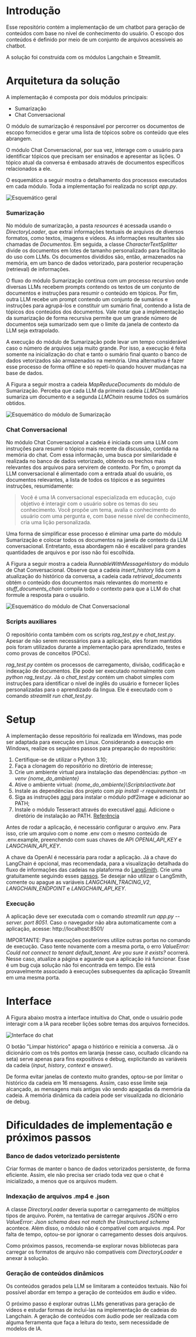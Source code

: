 # Introdução

Esse repositório contém a implementação de um chatbot para geração de 
conteúdos com base no nível de conhecimento do usuário. O escopo dos conteúdos 
é definido por meio de um conjunto de arquivos acessíveis ao chatbot.

A solução foi construída com os módulos Langchain e Streamlit.

# Arquitetura da solução

A implementação é composta por dois módulos principais: 

- Sumarização
- Chat Conversacional

O módulo de sumarização é responsável por percorrer os documentos de escopo 
fornecidos e gerar uma lista de tópicos sobre os conteúdo que eles 
abrangem.

O módulo Chat Conversacional, por sua vez, interage com o usuário para 
identificar tópicos que precisam ser ensinados e apresentar as lições. O 
tópico atual da conversa é embasado através de documentos específicos 
relacionados a ele.

O esquemático a seguir mostra o detalhamento dos processos executados em 
cada módulo. Toda a implementação foi realizada no script *app.py*.

![Esquemático geral](documentation/esquematico.png)


### Sumarização

No módulo de sumarização, a pasta *resources* é acessada usando o
*DirectoryLoader*, que extrai informações textuais de arquivos de diversos 
formatos, como textos, imagens e vídeos. As informações resultantes são 
chamadas de *Documentos*. Em seguida, a classe *CharacterTextSplitter* divide 
os documentos em lotes de tamanho personalizado para facilitação do uso com 
LLMs. Os documentos divididos são, então, armazenados na memória, em um 
banco de dados vetorizado, para posterior recuperação (retrieval) de 
informações. 

O fluxo do módulo Sumarização continua com um processo recursivo onde diversas 
LLMs recebem prompts contendo os textos de um conjunto de documentos e 
instruções para resumir o conteúdo em tópicos. Por fim, outra LLM recebe um 
prompt contendo um conjunto de sumários e instruções para agrupá-los e 
constituir um sumário final, contendo a lista de tópicos dos conteúdos 
dos documentos. Vale notar que a implementação da sumarização de forma 
recursiva permite que um grande número de documentos seja sumarizado sem 
que o limite da janela de contexto da LLM seja extrapolado.

A execução do módulo de Sumarização pode levar um tempo considerável caso o 
número de arquivos seja muito grande. Por isso, a execução é feita somente 
na inicialização do chat e tanto o sumário final quanto o banco de dados 
vetorizados são armazenados na memória. Uma alternativa é fazer esse 
processo de forma offline e só repeti-lo quando houver mudanças na base de 
dados.

A Figura a seguir mostra a cadeia *MapReduceDocuments* do módulo de 
Sumarização. Perceba que cada LLM da primeira cadeia *LLMChain* sumariza um 
documento e a segunda *LLMChain* resume todos os sumários obtidos.

![Esquemático do módulo de Sumarização](documentation/esquematico_sumarizacao.png)


### Chat Conversacional

No módulo Chat Conversacional a cadeia é iniciada com uma LLM com 
instruções para resumir o tópico mais recente da discussão, contida na 
memória do chat. Com essa informação, uma busca por similaridade é 
realizada no banco de dados vetorizado, obtendo os trechos mais relevantes 
dos arquivos para servirem de contexto. Por fim, o prompt da LLM 
conversacional é alimentado com a entrada atual do usuário, os documentos 
relevantes, a lista de todos os tópicos e as seguintes instruções, 
resumidamente:

> Você é uma IA conversacional especializada em educação, cujo objetivo é 
> interagir com o usuário sobre os temas do seu conhecimento. Você propõe um 
> tema, avalia o conhecimento do usuário com uma pergunta e, com base nesse 
> nível de conhecimento, cria uma lição personalizada.

Uma forma de simplificar esse processo é eliminar uma parte do módulo 
Sumarização e colocar todos os documentos na janela de contexto da LLM 
conversacional. Entretanto, essa abordagem não é escalável para grandes 
quantidades de arquivos e por isso não foi escolhida.

A Figura a seguir mostra a cadeia *RunnableWithMessageHistory* do módulo de 
Chat Conversacional. Observe que a cadeia *insert_history* lida 
com a atualização do histórico da conversa, a cadeia cada 
*retrieval_documents* obtém o conteúdo dos documentos mais relevantes do 
momento e *stuff_documents_chain* compila todo o contexto para que a LLM do 
chat formule a resposta para o usuário.

![Esquemático do módulo de Chat Conversacional](documentation/esquematico_chat.png)

### Scripts auxiliares

O repositório conta também com os scripts *rag_test.py* e *chat_test.py*. 
Apesar de não serem necessários para a aplicação, eles foram mantidos pois 
foram utilizados durante a implementação para aprendizado, testes e como 
provas de conceitos (POCs).

*rag_test.py* contém os processos de carregamento, divisão, 
codificação e indexação de documentos. Ele pode ser executado normalmente 
com *python rag_test.py*. Já o *chat_test.py* contém um chabot simples
com instruções para identificar o nível de inglês do usuário e fornecer 
lições personalizadas para o aprendizado da lingua. Ele é executado com o 
comando *streamlit run chat_test.py*.

# Setup

A implementação desse repositório foi realizada em Windows, mas pode ser 
adaptada para execução em Linux. Considerando a execução em Windows, 
realize os seguintes passos para preparação do repositório:

1. Certifique-se de utilizar o Python 3.10;
2. Faça a clonagem do repositório no diretório de interesse;
3. Crie um ambiente virtual para instalação das dependências: *python -m 
   venv {nome_do_ambiente}*
4. Ative o ambiente virtual: *{nome_do_ambiente}\Scripts\activate.bat*
5. Instale as dependências dos projeto com *pip install -r requirements.txt*
6. Siga as instruções 
   [aqui](https://pdf2image.readthedocs.io/en/latest/installation.html) para 
   instalar 
   o módulo pdf2image e adicionar ao PATH;
7. Instale o módulo Tesseract através do executável 
   [aqui](https://github.com/UB-Mannheim/tesseract/wiki). Adicione o 
   diretório de instalação ao PATH. 
   [Referência](https://stackoverflow.com/questions/50951955/pytesseract-tesseractnotfound-error-tesseract-is-not-installed-or-its-not-i)  

Antes de rodar a aplicação, é necessário configurar o arquivo .env. Para 
isso, crie um arquivo com o nome .env com o mesmo conteúdo de .env.example, 
preenchendo com suas chaves de API *OPENAI_API_KEY* e *LANGCHAIN_API_KEY*.

A chave da OpenAI é necessária para rodar a aplicação. Já a chave do 
LangChain é opcional, mas recomendada, para a visualização detalhada do 
fluxo de informações das cadeias na plataforma do 
[LangSmith](https://smith.langchain.com/). Crie uma gratuitamente seguindo 
esses [passos](https://medium.com/@lei.shang/getting-started-with-langsmith-a-step-by-step-walkthrough-a5ca09adca43).
Se desejar não utilizar o LangSmith, comente ou apague as variáveis 
*LANGCHAIN_TRACING_V2*, *LANGCHAIN_ENDPOINT* e *LANGCHAIN_API_KEY*.

### Execução

A aplicação deve ser executada com o comando *streamlit run app.py --server.
port 8051*. Caso o 
navegador não abra automaticamente com a aplicação, acesse:
http://localhost:8501/

IMPORTANTE: Para execuções posteriores utilize outras portas no comando de 
execução. Caso tente novamente com a mesma porta, o erro *ValueError: Could 
not connect to tenant default_tenant. Are you sure it exists?* ocorrerá. Nesse 
caso, atualize a página e aguarde que a aplicação irá funcionar. Esse é um bug 
cuja solução não foi encontrada em tempo. Ele está provavelmente associado à 
execuções subsequentes da aplicação Streamlit em uma mesma porta. 


# Interface

A Figura abaixo mostra a interface intuitiva do Chat, onde o usuário pode 
interagir com a IA para receber lições sobre temas dos arquivos fornecidos.

![Interface do chat](documentation/interface_chat.png)

O botão "Limpar histórico" apaga o histórico e reinicia a conversa. Já o 
dicionário com os três pontos em laranja (nesse caso, ocultado clicando na 
seta) serve apenas para fins expositivos e debug, explicitando as 
variáveis da cadeia 
(*input*, *history*, *context* e *answer*).

De forma evitar janelas de contexto muito grandes, optou-se por limitar o 
histórico da cadeia em 16 mensagens. Assim, caso esse limite seja alcançado,
as mensagens mais antigas vão sendo apagadas da memória da cadeia. A 
memória dinâmica da cadeia pode ser visualizada no dicionário de debug.


# Dificuldades de implementação e próximos passos

### Banco de dados vetorizado persistente

Criar formas de manter o banco de dados vetorizados persistente, de forma 
eficiente. Assim, ele não precisa ser criado toda vez que o chat é 
inicializado, a menos que os arquivos mudem.


### Indexação de arquivos .mp4 e .json

A classe *DirectoryLoader* deveria suportar o carregamento de múltiplos 
tipos de arquivo. Porém, na tentativa de carregar arquivos JSON o erro 
*ValueError: Json schema does not match the Unstructured schema* acontece. 
Além disso, o módulo não é compatível com arquivos .mp4. Por falta de tempo, 
optou-se por ignorar o carregamento desses dois arquivos.

Como próximos passos, recomenda-se explorar novas bibliotecas para carregar 
os formatos de arquivo não compatíveis com *DirectoryLoader* e anexar à 
solução.

### Geração de conteúdos dinâmicos

Os conteúdos gerados pela LLM se limitaram a conteúdos textuais. Não foi 
possível abordar em tempo a geração de conteúdos em áudio e vídeo.

O próximo passo é explorar outras LLMs generativas para geração de vídeos e 
estudar formas de incluí-las na implementação de cadeias do Langchain. A 
geração de conteúdos com áudio pode ser realizada com alguma ferramenta que 
faça a leitura do texto, sem necessidade de modelos de IA.